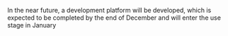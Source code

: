 In the near future, a development platform will be developed, which is expected to be completed by the end of December and will enter the use stage in January

